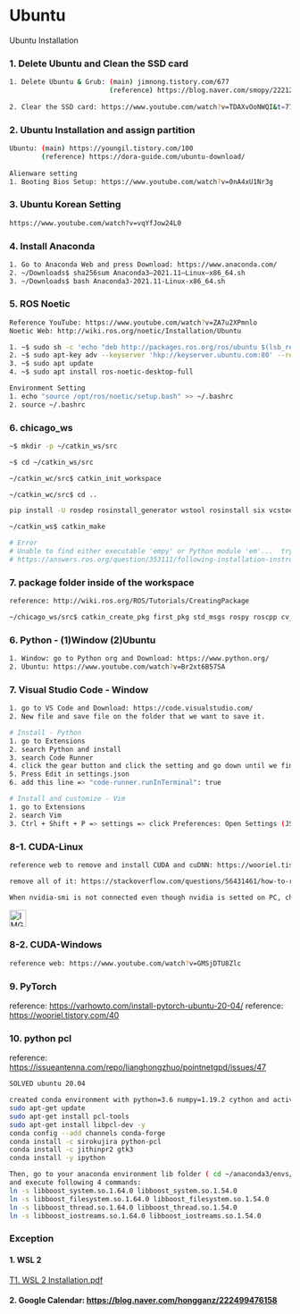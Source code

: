 # Ubuntu
Ubuntu Installation

### 1. Delete Ubuntu and Clean the SSD card

```bash
1. Delete Ubuntu & Grub: (main) jimnong.tistory.com/677
                         (reference) https://blog.naver.com/smopy/222128374955
                         
2. Clear the SSD card: https://www.youtube.com/watch?v=TDAXvOoNWQI&t=77s     
```

### 2. Ubuntu Installation and assign partition
```bash
Ubuntu: (main) https://youngil.tistory.com/100
        (reference) https://dora-guide.com/ubuntu-download/
        
Alienware setting
1. Booting Bios Setup: https://www.youtube.com/watch?v=0nA4xU1Nr3g
```        

### 3. Ubuntu Korean Setting
```bash
https://www.youtube.com/watch?v=vqYfJow24L0
```

### 4. Install Anaconda
```bash
1. Go to Anaconda Web and press Download: https://www.anaconda.com/
2. ~/Downloads$ sha256sum Anaconda3–2021.11–Linux–x86_64.sh
3. ~/Downloads$ bash Anaconda3-2021.11-Linux-x86_64.sh

```

### 5. ROS Noetic
```bash
Reference YouTube: https://www.youtube.com/watch?v=ZA7u2XPmnlo
Noetic Web: http://wiki.ros.org/noetic/Installation/Ubuntu

1. ~$ sudo sh -c 'echo "deb http://packages.ros.org/ros/ubuntu $(lsb_release -sc) main" > /etc/apt/sources.list.d/ros-latest.list'
2. ~$ sudo apt-key adv --keyserver 'hkp://keyserver.ubuntu.com:80' --recv-key C1CF6E31E6BADE8868B172B4F42ED6FBAB17C654
3. ~$ sudo apt update
4. ~$ sudo apt install ros-noetic-desktop-full

Environment Setting
1. echo "source /opt/ros/noetic/setup.bash" >> ~/.bashrc
2. source ~/.bashrc
```

### 6. chicago_ws
```bash
~$ mkdir -p ~/catkin_ws/src

~$ cd ~/catkin_ws/src

~/catkin_wc/src$ catkin_init_workspace

~/catkin_wc/src$ cd ..

pip install -U rosdep rosinstall_generator wstool rosinstall six vcstools

~/catkin_ws$ catkin_make

# Error
# Unable to find either executable 'empy' or Python module 'em'...  try
# https://answers.ros.org/question/353111/following-installation-instructions-catkin_make-generates-a-cmake-error/
```

### 7. package folder inside of the workspace
```bash
reference: http://wiki.ros.org/ROS/Tutorials/CreatingPackage

~/chicago_ws/src$ catkin_create_pkg first_pkg std_msgs rospy roscpp cv_bridge pcl_conversions pcl_ros sensor_msgs visualization_msgs image_transport
```


### 6. Python - (1)Window (2)Ubuntu
```bash
1. Window: go to Python org and Download: https://www.python.org/
2. Ubuntu: https://www.youtube.com/watch?v=Br2xt6B57SA
```

### 7. Visual Studio Code - Window
```bash
1. go to VS Code and Download: https://code.visualstudio.com/
2. New file and save file on the folder that we want to save it.

# Install - Python
1. go to Extensions
2. search Python and install
3. search Code Runner
4. click the gear button and click the setting and go down until we find Code Actions On Save.
5. Press Edit in settings.json
6. add this line => "code-runner.runInTerminal": true

# Install and customize - Vim
1. go to Extensions
2. search Vim
3. Ctrl + Shift + P => settings => click Preferences: Open Settings (JSON)
```
### 8-1. CUDA-Linux
```bash
reference web to remove and install CUDA and cuDNN: https://wooriel.tistory.com/53

remove all of it: https://stackoverflow.com/questions/56431461/how-to-remove-cuda-completely-from-ubuntu

When nvidia-smi is not connected even though nvidia is setted on PC, change the security boot option to disable.
```
<img width="30" alt="IMG" src="https://user-images.githubusercontent.com/73331241/158287222-1899b183-d0d5-4abd-8f5c-fab63c9df186.png">

### 8-2. CUDA-Windows
```bash
reference web: https://www.youtube.com/watch?v=GMSjDTU8Zlc
```

### 9. PyTorch
reference: https://varhowto.com/install-pytorch-ubuntu-20-04/
reference: https://wooriel.tistory.com/40

### 10. python pcl
reference: https://issueantenna.com/repo/lianghongzhuo/pointnetgpd/issues/47
```bash
SOLVED ubuntu 20.04

created conda environment with python=3.6 numpy=1.19.2 cython and activate the environment
sudo apt-get update
sudo apt-get install pcl-tools
sudo apt-get install libpcl-dev -y
conda config --add channels conda-forge
conda install -c sirokujira python-pcl
conda install -c jithinpr2 gtk3
conda install -y ipython

Then, go to your anaconda environment lib folder ( cd ~/anaconda3/envs/YOUR_ENV_NAME/lib)
and execute following 4 commands:
ln -s libboost_system.so.1.64.0 libboost_system.so.1.54.0
ln -s libboost_filesystem.so.1.64.0 libboost_filesystem.so.1.54.0
ln -s libboost_thread.so.1.64.0 libboost_thread.so.1.54.0
ln -s libboost_iostreams.so.1.64.0 libboost_iostreams.so.1.54.0
```

### Exception
#### 1. WSL 2
[T1. WSL 2 Installation.pdf](https://github.com/ChicagoPark/Ubuntu/files/8239224/T1.WSL.2.Installation.pdf)

#### 2. Google Calendar: https://blog.naver.com/hongganz/222499476158
